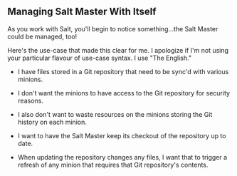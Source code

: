 ## Managing Salt Master With Itself

As you work with Salt, you'll begin to notice something…the Salt Master could be managed, too!

Here's the use-case that made this clear for me.  I apologize if I'm not using your particular flavour of use-case syntax.  I use "The English."

* I have files stored in a Git repository that need to be sync'd with various minions.

* I don't want the minions to have access to the Git repository for security reasons.

* I also don't want to waste resources on the minions storing the Git history on each minion.

* I want to have the Salt Master keep its checkout of the repository up to date.

* When updating the repository changes any files, I want that to trigger a refresh of any minion that requires that Git repository's contents.



